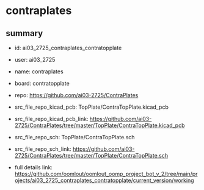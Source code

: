 # contraplates
 
## summary 
* id: ai03_2725_contraplates_contratopplate
* user: ai03_2725
* name: contraplates
* board: contratopplate
* repo: https://github.com/ai03-2725/ContraPlates
* src_file_repo_kicad_pcb: TopPlate/ContraTopPlate.kicad_pcb
* src_file_repo_kicad_pcb_link: https://github.com/ai03-2725/ContraPlates/tree/master/TopPlate/ContraTopPlate.kicad_pcb


* src_file_repo_sch: TopPlate/ContraTopPlate.sch
* src_file_repo_sch_link: https://github.com/ai03-2725/ContraPlates/tree/master/TopPlate/ContraTopPlate.sch
* full details link: https://github.com/oomlout/oomlout_oomp_project_bot_v_2/tree/main/projects/ai03_2725_contraplates_contratopplate/current_version/working  






